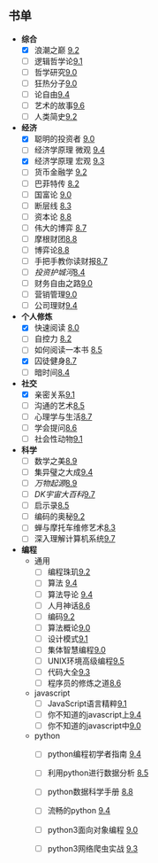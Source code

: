 ## 书单
- **综合**
	- [x] 浪潮之巅 [9.2](https://book.douban.com/subject/24738302/)
	- [ ] 逻辑哲学论[9.1](https://book.douban.com/subject/1005354/)
	- [ ] 哲学研究[9.0](https://book.douban.com/subject/1315184/)
	- [ ] 狂热分子[9.0](https://book.douban.com/subject/3057556/)
	- [ ] 论自由[9.4](https://book.douban.com/subject/6397522/)
	- [ ] 艺术的故事[9.6](https://book.douban.com/subject/3162991/)
	- [ ] 人类简史[9.2](https://book.douban.com/subject/25985021/)
- **经济**
	- [x] 聪明的投资者 [9.0](https://book.douban.com/subject/5243775/)
	- [ ] 经济学原理 微观 [9.4](https://book.douban.com/subject/3719533/)
	- [X] 经济学原理 宏观 [9.3](https://book.douban.com/subject/3719531/)
	- [ ] 货币金融学 [9.2](https://book.douban.com/subject/5939751/)
	- [ ] 巴菲特传 [8.2](https://book.douban.com/subject/3164123/)
	- [ ] 国富论 [9.0](https://book.douban.com/subject/1261560/)
	- [ ] 断层线 [8.3](https://book.douban.com/subject/6720539/)
	- [ ] 资本论 [8.8](https://book.douban.com/subject/3648316/)
	- [ ] 伟大的博弈 [8.7](https://book.douban.com/subject/4012143/)
	- [ ] 摩根财团[8.8](https://book.douban.com/subject/25844463/)
	- [ ] 博弈论[8.8](https://book.douban.com/subject/5346017/)
	- [ ] 手把手教你读财报[8.7](https://book.douban.com/subject/26290085/)
	- [ ] *投资护城河*[8.4](https://book.douban.com/subject/26898052/)
	- [ ] 财务自由之路[9.0](https://book.douban.com/subject/27094706/)
	- [ ] 营销管理[9.0](https://book.douban.com/subject/1894695/)
	- [ ] 公司理财[9.4](https://book.douban.com/subject/1082512/)
- **个人修炼**
	- [x] 快速阅读 [8.0](https://book.douban.com/subject/5359838/)
	- [ ] 自控力 [8.2](https://book.douban.com/subject/10786473/)
	- [ ] 如何阅读一本书 [8.5](https://book.douban.com/subject/1013208/)
	- [x] 囚徒健身[8.7](https://book.douban.com/subject/25717097/)
	- [ ] 暗时间[8.4](https://book.douban.com/subject/6709809/)
- **社交**
	- [x] 亲密关系[9.1](https://book.douban.com/subject/5952488/)
	- [ ] 沟通的艺术[8.5](https://book.douban.com/subject/26275861/)
	- [ ] 心理学与生活[8.7](https://book.douban.com/subject/1032501/)
	- [ ] 学会提问[8.6](https://book.douban.com/subject/1504957/)
	- [ ] 社会性动物[9.1](https://book.douban.com/subject/2328458/)
- **科学**
	- [ ] 数学之美[8.9](https://book.douban.com/subject/26163454/)
	- [ ] 集异璧之大成[9.4](https://book.douban.com/subject/1291204/)
	- [ ] *万物起源*[8.9](https://book.douban.com/subject/26996599/)
	- [ ] *DK宇宙大百科*[9.7](https://book.douban.com/subject/26259174/)
	- [ ] 启示录[8.5](https://book.douban.com/subject/5914587/)
	- [ ] 编码的奥秘[9.2](https://book.douban.com/subject/1024570/)
	- [ ] 蝉与摩托车维修艺术[8.3](https://book.douban.com/subject/6811366/)
	- [ ] 深入理解计算机系统[9.7](https://book.douban.com/subject/5333562/)
- **编程**
    - 通用
		- [ ] 编程珠玑[9.2](https://book.douban.com/subject/3227098/)
		- [ ] 算法 [9.4](https://book.douban.com/subject/19952400/)
		- [ ] 算法导论 [9.4](https://book.douban.com/subject/1885170/)
		- [ ] 人月神话[8.6](https://book.douban.com/subject/2230248/)
		- [ ] 编码[9.2](https://book.douban.com/subject/20260928/)
		- [ ] 算法概论[9.0](https://book.douban.com/subject/3425827/)
		- [ ] 设计模式[9.1](https://book.douban.com/subject/1052241/)
		- [ ] 集体智慧编程[9.0](https://book.douban.com/subject/3288908/)
		- [ ] UNIX环境高级编程[9.5](https://book.douban.com/subject/25900403/)
		- [ ] 代码大全[9.3](https://book.douban.com/subject/1477390/)
		- [ ] 程序员的修炼之道[8.6](https://book.douban.com/subject/1152111/)
	- javascript
		- [ ] JavaScript语言精粹[9.1](https://book.douban.com/subject/3590768/)
		- [ ] 你不知道的javascript上[9.4](https://book.douban.com/subject/26351021/)
		- [ ] 你不知道的javascript中[9.0](https://book.douban.com/subject/26854244/)
	- python
		- [ ] python编程初学者指南 [9.4](https://book.douban.com/subject/26287445/)
		- [ ] 利用python进行数据分析 [8.5](https://book.douban.com/subject/25779298/)
		- [ ] python数据科学手册 [8.8](https://book.douban.com/subject/27667378/)
		- [ ] 流畅的python [9.4](https://book.douban.com/subject/27028517/)
		- [ ] python3面向对象编程 [9.0](https://book.douban.com/subject/26468916/)
		- [ ] python3网络爬虫实战 [9.3](https://book.douban.com/subject/30175598/)

